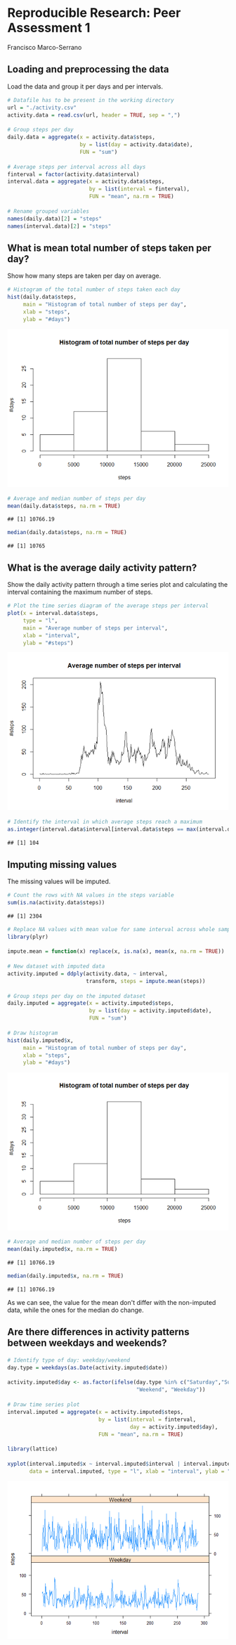 # Reproducible Research: Peer Assessment 1
Francisco Marco-Serrano  


## Loading and preprocessing the data


Load the data and group it per days and per intervals.



```r
# Datafile has to be present in the working directory
url = "./activity.csv"
activity.data = read.csv(url, header = TRUE, sep = ",")

# Group steps per day
daily.data = aggregate(x = activity.data$steps,
                       by = list(day = activity.data$date),
                       FUN = "sum")

# Average steps per interval across all days
finterval = factor(activity.data$interval)
interval.data = aggregate(x = activity.data$steps,
                          by = list(interval = finterval),
                          FUN = "mean", na.rm = TRUE)

# Rename grouped variables
names(daily.data)[2] = "steps"
names(interval.data)[2] = "steps"
```


## What is mean total number of steps taken per day?


Show how many steps are taken per day on average.



```r
# Histogram of the total number of steps taken each day
hist(daily.data$steps,
     main = "Histogram of total number of steps per day",
     xlab = "steps",
     ylab = "#days")
```

![](PA1_template_files/figure-html/unnamed-chunk-2-1.png) 

```r
# Average and median number of steps per day
mean(daily.data$steps, na.rm = TRUE)
```

```
## [1] 10766.19
```

```r
median(daily.data$steps, na.rm = TRUE)
```

```
## [1] 10765
```


## What is the average daily activity pattern?


Show the daily activity pattern through a time series plot and calculating the interval containing the maximum number of steps.



```r
# Plot the time series diagram of the average steps per interval
plot(x = interval.data$steps,
     type = "l",
     main = "Average number of steps per interval",
     xlab = "interval",
     ylab = "#steps")
```

![](PA1_template_files/figure-html/unnamed-chunk-3-1.png) 

```r
# Identify the interval in which average steps reach a maximum
as.integer(interval.data$interval[interval.data$steps == max(interval.data$steps)])
```

```
## [1] 104
```


## Imputing missing values

The missing values will be imputed.


```r
# Count the rows with NA values in the steps variable
sum(is.na(activity.data$steps))
```

```
## [1] 2304
```

```r
# Replace NA values with mean value for same interval across whole sample
library(plyr)

impute.mean = function(x) replace(x, is.na(x), mean(x, na.rm = TRUE))

# New dataset with imputed data
activity.imputed = ddply(activity.data, ~ interval,
                         transform, steps = impute.mean(steps))

# Group steps per day on the imputed dataset
daily.imputed = aggregate(x = activity.imputed$steps,
                          by = list(day = activity.imputed$date),
                          FUN = "sum")

# Draw histogram
hist(daily.imputed$x,
     main = "Histogram of total number of steps per day",
     xlab = "steps",
     ylab = "#days")
```

![](PA1_template_files/figure-html/unnamed-chunk-4-1.png) 

```r
# Average and median number of steps per day
mean(daily.imputed$x, na.rm = TRUE)
```

```
## [1] 10766.19
```

```r
median(daily.imputed$x, na.rm = TRUE)
```

```
## [1] 10766.19
```


As we can see, the value for the mean don't differ with the non-imputed data, while the ones for the median do change.


## Are there differences in activity patterns between weekdays and weekends?


```r
# Identify type of day: weekday/weekend
day.type = weekdays(as.Date(activity.imputed$date))

activity.imputed$day <- as.factor(ifelse(day.type %in% c("Saturday","Sunday"), 
                                         "Weekend", "Weekday"))

# Draw time series plot 
interval.imputed = aggregate(x = activity.imputed$steps,
                             by = list(interval = finterval,
                                       day = activity.imputed$day),
                             FUN = "mean", na.rm = TRUE)

library(lattice)

xyplot(interval.imputed$x ~ interval.imputed$interval | interval.imputed$day,
       data = interval.imputed, type = "l", xlab = "interval", ylab = "steps")
```

![](PA1_template_files/figure-html/unnamed-chunk-5-1.png) 
